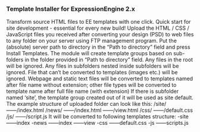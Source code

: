### Template Installer for ExpressionEngine 2.x

Transform source HTML files to EE templates with one click. Quick start for site development - essential for every new build!
Upload the HTML / CSS / JavaScript files you received after converting your design (PSD) to web files to any folder on your server using FTP management program.
Put the (absolute) server path to directory in the “Path to directory” field and press Install Templates.
The module will create template groups based on sub-folders in the folder provided in “Path to directory” field. Any files in the root will be ignored. Any files in subfolders nested inside subfolders will be ignored. File that can’t be converted to templates (images etc.) will be ignored.
Webpage and static text files will be converted to templates named after file name without extension; other file types will be converted to template name after full file name (with extension)
If there is subfolder named ‘site’, the template group created out of it will be used as site default.
The example structure of uploaded folder can look like this:
/site/ 
——/index.html
/news/
——/index.html
——/view.html
/css/
——/default.css
/js/
——/script.js
It will be converted to following templates structure:
-site
——index
-news
——index
——view
-css
——default.css
-js
——scripts.js